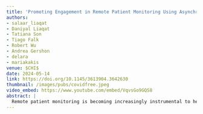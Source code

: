 ```yaml
---
title: 'Promoting Engagement in Remote Patient Monitoring Using Asynchronous Messaging'
authors: 
- salaar_liaqat
- Daniyal Liaqat
- Tatiana Son
- Tiago Falk
- Robert Wu
- Andrea Gershon
- delara
- mariakakis
venue: $CHI$
date: 2024-05-14
link: https://doi.org/10.1145/3613904.3642630
thumbnail: /images/pubs/covidfree.jpeg
video_embed: https://www.youtube.com/embed/VqvsGo9GQS8
abstract: |
  Remote patient monitoring is becoming increasingly instrumental to healthcare delivery but can substantially hamper the interpersonal communication that underlies standard clinical practice. In this work, we explore the benefits imparted to patients, clinicians, and researchers by an asynchronous messaging feature within a platform called COVIDFree@Home. We created COVIDFree@Home to assist the healthcare system in a large metropolitan city in North America during the COVID-19 pandemic. Clinicians used COVIDFree@Home to monitor the self-reported symptoms and vital signs of over 350 COVID-19 patients post-infection. Using thematic analysis of user-initiated messages, we found the messaging feature helped maintain protocol adherence while allowing patients to ask questions about their health and clinicians to convey empathetic care. This feedback cycle also led to higher quality data for hospitalization prediction, as the revisions significantly improved the AUROC of a machine learning model trained on demographic variables, vital signs data, and self-reported symptoms from 0.53 to 0.59.
---
```

